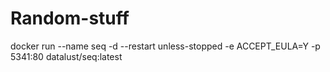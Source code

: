 # Random-stuff

docker run --name seq -d --restart unless-stopped -e ACCEPT_EULA=Y -p 5341:80 datalust/seq:latest
